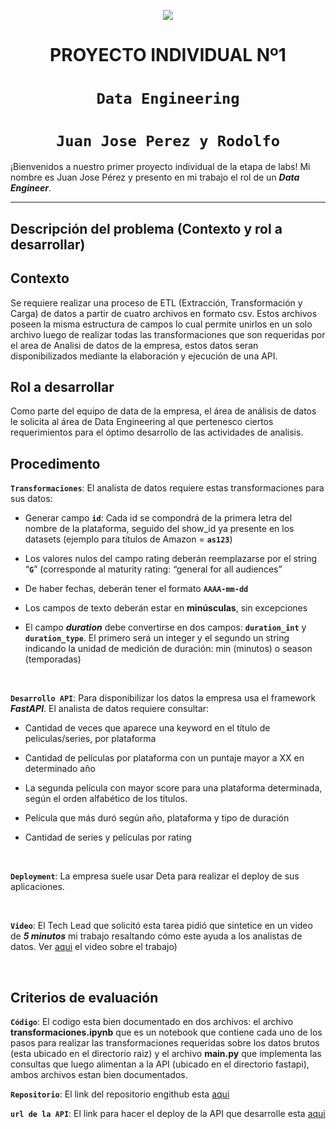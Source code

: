<p align=center><img src=https://media.istockphoto.com/id/1361894912/es/vector/extracci%C3%B3n-transformaci%C3%B3n-y-carga-de-datos.jpg?s=612x612&w=is&k=20&c=2BN9qDMLJ8avedxayE-TKJu3tWU1X2aTwCHzq0AndHA=><p>

# <h1 align=center> **PROYECTO INDIVIDUAL Nº1** </h1>

# <h1 align=center>**`Data Engineering`**</h1>
## <h1 align=center>**`Juan Jose Perez y Rodolfo`**</h1>



¡Bienvenidos a nuestro primer proyecto individual de la etapa de labs! Mi nombre es Juan Jose Pérez y presento en mi trabajo el rol de un ***Data Engineer***.  

<hr>  

## **Descripción del problema (Contexto y rol a desarrollar)**

## Contexto

Se requiere realizar una proceso de ETL (Extracción, Transformación y Carga) de datos a partir de cuatro archivos en formato csv. Estos archivos poseen la misma estructura de campos lo cual permite unirlos en un solo archivo luego de realizar todas las transformaciones que son requeridas por el area de Analisi de datos de la empresa, estos datos seran  disponibilizados  mediante la elaboración y ejecución de una API.



## Rol a desarrollar

Como parte del equipo de data de la empresa, el área de análisis de datos le solicita al área de Data Engineering al que pertenesco ciertos requerimientos para el óptimo desarrollo de las actividades de analisis. 



## **Procedimento**

**`Transformaciones`**:  El analista de datos requiere estas transformaciones para sus datos:


+ Generar campo **`id`**: Cada id se compondrá de la primera letra del nombre de la plataforma, seguido del show_id ya presente en los datasets (ejemplo para títulos de Amazon = **`as123`**)

+ Los valores nulos del campo rating deberán reemplazarse por el string “**`G`**” (corresponde al maturity rating: “general for all audiences”

+ De haber fechas, deberán tener el formato **`AAAA-mm-dd`**

+ Los campos de texto deberán estar en **minúsculas**, sin excepciones

+ El campo ***duration*** debe convertirse en dos campos: **`duration_int`** y **`duration_type`**. El primero será un integer y el segundo un string indicando la unidad de medición de duración: min (minutos) o season (temporadas)

<br/>

**`Desarrollo API`**:  Para disponibilizar los datos la empresa usa el framework ***FastAPI***. El analista de datos requiere consultar:

+ Cantidad de veces que aparece una keyword en el título de peliculas/series, por plataforma

+ Cantidad de películas por plataforma con un puntaje mayor a XX en determinado año

+ La segunda película con mayor score para una plataforma determinada, según el orden alfabético de los títulos.

+ Película que más duró según año, plataforma y tipo de duración

+ Cantidad de series y películas por rating
<br/>


**`Deployment`**: La empresa suele usar Deta  para realizar el deploy de sus aplicaciones.
<br/>

<br/>

**`Video`**: El Tech Lead que solicitó esta tarea pidió que sintetice en un video de ***5 minutos*** mi trabajo resaltando cómo este ayuda a los analistas de datos. Ver [aqui](https://youtu.be/K5Ca9gsUwzw/) el video sobre el trabajo)


<br/>

## **Criterios de evaluación**

**`Código`**: El codigo esta bien documentado en dos archivos: el archivo **transformaciones.ipynb** que es un notebook que contiene cada uno de los pasos para realizar las transformaciones requeridas sobre los datos brutos (esta ubicado en el directorio raiz) y el archivo **main.py** que implementa las consultas que luego alimentan a la API (ubicado en el directorio fastapi), ambos archivos estan bien documentados. 

**`Repositorio`**: El link del repositorio engithub esta [aqui](https://github.com/gurufractal/PI01-Data-Engineering.git) 

**`url de la API`**: El link para hacer el deploy de la API que desarrolle esta [aqui](https://fnhfue.deta.dev/)



<br/>

